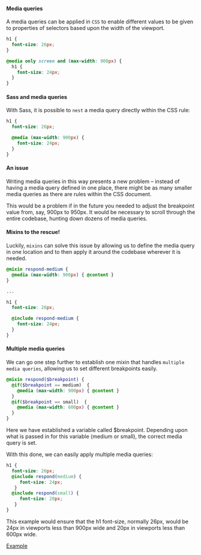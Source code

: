 #### Media queries
A media queries can be applied in `CSS` to enable different values to be given to properties of selectors based upon the width of the viewport.

```css
h1 {
  font-size: 26px;
}

@media only screen and (max-width: 900px) {
  h1 {
    font-size: 24px;
  }
}
```

#### Sass and media queries
With Sass, it is possible to `nest` a media query directly within the CSS rule:

```scss
h1 {
  font-size: 26px;

  @media (max-width: 900px) {
    font-size: 24px;
  }
}
```

#### An issue
Writing media queries in this way presents a new problem – instead of having a media query defined in one place, there might be as many smaller media queries as there are rules within the CSS document.

This would be a problem if in the future you needed to adjust the breakpoint value from, say, 900px to 950px. It would be necessary to scroll through the entire codebase, hunting down dozens of media queries.


#### Mixins to the rescue!
Luckily, `mixins` can solve this issue by allowing us to define the media query in one location and to then apply it around the codebase wherever it is needed.

```scss
@mixin respond-medium {
  @media (max-width: 900px) { @content }
}

...

h1 {
  font-size: 26px;

  @include respond-medium {
    font-size: 24px;
  }
}
```


#### Multiple media queries
We can go one step further to establish one mixin that handles `multiple media queries`, allowing us to set different breakpoints easily.

```scss
@mixin respond($breakpoint) {
  @if($breakpoint == medium)  {
    @media (max-width: 900px) { @content }
  }
  @if($breakpoint == small)  {
    @media (max-width: 600px) { @content }
  }
}
```

Here we have established a variable called $breakpoint. Depending upon what is passed in for this variable (medium or small), the correct media query is set.

With this done, we can easily apply multiple media queries:

```scss
h1 {
  font-size: 26px;
  @include respond(medium) {
     font-size: 24px;
   }
  @include respond(small) {
     font-size: 20px;
   }
}
```

This example would ensure that the h1 font-size, normally 26px, would be 24px in viewports less than 900px wide and 20px in viewports less than 600px wide.

[Example](https://codepen.io/duvallpj/pen/xoqLBr)
